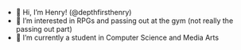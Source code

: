- 👋 Hi, I’m Henry! (@depthfirsthenry)
- 👀 I’m interested in RPGs and passing out at the gym (not really the passing out part)
- 🌱 I’m currently a student in Computer Science and Media Arts

<!---
depth-first-henry/depth-first-henry is a ✨ special ✨ repository because its `README.md` (this file) appears on your GitHub profile.
You can click the Preview link to take a look at your changes.
--->
